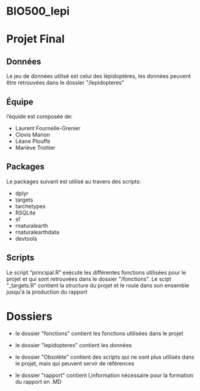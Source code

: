 # BIO500_lepi

# Projet Final

## Données
Le jeu de données utilisé est celui des lépidoptères, les données peuvent être retrouvées dans le dossier "/lepidopteres"

## Équipe

l’équide est composée de:

- Laurent Fournelle-Grenier
- Clovis Marion
- Léane Plouffe
- Mariève Trottier

## Packages

Le packages suivant est utilisé au travers des scripts: 
- dplyr
- targets
- tarchetypes
- RSQLite
- sf
- rnaturalearth
- rnaturalearthdata
- devtools

## Scripts

Le script “principal.R” exécute les différentes fonctions utilisées pour le projet et qui sont retrouvées dans le dossier "/fonctions".
Le scipt "_targets.R" contient la structure du projet et le roule dans son ensemble jusqu'à la production du rapport

# Dossiers

- le dossier "fonctions" contient les fonctions utilisées dans le projet

- le dossier "lepidopteres" contient les données

- le dossier "Obsolète" contient des scripts qui ne sont plus utilisés dans le projet, mais qui peuvent servir de références

- le dossier "rapport" contient l,information nécessaire pour la formation du rapport en .MD
